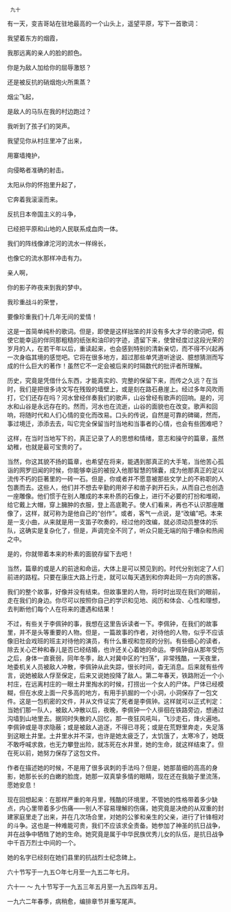      九十 

   有一天，变吉哥站在驻地最高的一个山头上，遥望平原，写下一首歌词： 

   我望着东方的烟霞， 

   我那远离的亲人的脸的颜色。 

   你是为敌人加给你的屈辱激怒？ 

   还是被反抗的硝烟炮火所熏蒸？ 

   烟尘飞起， 

   是敌人的马队在我的村边跑过？ 

   我听到了孩子们的哭声。 

   我望见你从村庄里冲了出来， 

   用寨墙掩护， 

   向侵略者准确的射击。 

   太阳从你的怀抱里升起了， 

   它奔着我滚滚而来。 

   反抗日本帝国主义的斗争， 

   已经把平原和山地的人民联系成血肉一体。 

   我们的阵线像滹沱河的流水一样绵长， 

   也像它的流水那样冲击有力。 

   亲人啊， 

   你的影子昨夜来到我的梦中。 

   我珍重战斗的荣誉， 

   要像珍重我们十几年无间的爱情！ 

   这是一首简单纯朴的歌词。但是，即使是这样拙笨的并没有多大才华的歌词吧，假使它能幸运的伴同那粗糙的纸张和油印的字迹，遗留下来，使曾经度过这段光荣的岁月的人，在若干年以后，重读起来，也会感到特别的清新亲切，而不得不兴起再一次身临其境的感觉吧。它将在很多地方，超过那些单凭道听途说、臆想猜测而写成的什么巨大的著作！虽然它不一定会被后来的时隔数代的批评者所理解。 

   历史，究竟是凭借什么东西，才能真实的、完整的保留下来，而传之久远？在当时，我们是把很多诗文写在残毁的墙壁上，或是刻在路石悬崖上。经过多年风吹雨打，它们还存在吗？河水曾经伴奏我们的歌声，山谷曾经有歌声的回响。是的，河水和山谷是永远存在的。然而，河水也在流逝，山谷的面貌也在改变。歌声和回响，将随时代和人们心情的变化而改易。口头的传说，自然是可靠的碑碣，然而，事过境迁，添添去去，叫它完全保留当时当地和当事者的心情，也会有些困难吧？ 

   这样，在当时当地写下的，真正记录了人的思想和情绪，意志和操守的篇章，虽然幼稚，也就是最可宝贵的了。 

   当然，你这其貌不扬的篇章，也希望在将来，能遇到那真正的大手笔，当他苦心孤诣的网罗旧闻的时候，你能够幸运的被投入他那智慧的锦囊，成为他那真正的足以流传不朽的巨著里的一砖一石。但是，你或者并不愿意被那些文学上的不称职的人包裹而去。这些人，他们并不想去辛勤的用斧子和凿子剥开石头，从而自己也创造一座雕像。他们惯于在别人雕成的本来朴质的石像上，进行不必要的打扮和堆砌，给它戴上大帽，穿上臃肿的衣服，登上高底靴子。使人们看来，再也不认识那座雕像了，这样，就可称为是他自己的“创作”。或者，客气一点说，是“改编”吧。本来是一支小曲，从来就是用一支笛子吹奏的，经过他的改编，就必须动员整体的乐队，这确实是复杂化了，但是，声调完全不同了，听众只能无端的陷于嘈杂和热闹之中。 

   是的，你就带着本来的朴素的面貌存留下去吧！ 

   当然，篇章的或是人的前途和命运，大体上是可以预见到的。时代分别划定了人们前进的路程。只要在康庄大路上行走，就可以每天遇到和你奔赴同一方向的旅客。 

   我们的整个故事，好像并没有结束。但故事里的人物，将时时出现在我们的眼前，走在我们的身边。你尽可以按照你自己的学识和见地、阅历和体会、心性和理想，去判断他们每个人在将来的遭遇和结果！ 

   不过，有些关于李佩钟的事，我想在这里告诉读者一下。李佩钟，在我们的故事里，并不是头等重要的人物。但是，一篇故事的作者，对待他的人物，似乎不应该像旧社会戏班的班主对待他的演员，有什么重视和忽视的分别。有些细心的读者，除去关心芒种和春儿是否已经结婚，也许还关心着她的命运。李佩钟自从那年受伤之后，身体一直衰弱，同年冬季，敌人对冀中区的“扫荡”，非常残酷，一天夜里，地委机关人员被敌人冲散，李佩钟从此失踪，很长时间，杳无消息。后来就有些传言，说她被敌人俘至保定，后来又说她投降了敌人。第二年春天，铁路附近一个小村庄，在远离村庄的一眼土井里掏水的时候，打捞出一个女人的尸体。尸体已经模糊，但在水皮上面一尺多高的地方，有用手扒掘的一个小洞，小洞保存了一包文件。这是一包机密的文件，并从文件证实了死者是李佩钟。这样就可以正式判定：当她们那一队人，被敌人冲散以后，夜晚，李佩钟一个人徘徊在铁路旁边，想通过沟墙到山地里去。据同时失散的人回忆，那一夜狂风吼叫，飞沙走石，烽火遍地。李佩钟或是寻求隐蔽；或是被敌人追逐，不得已寻死；或是在荒野里奔走，失足落到这眼土井里。土井里水并不深，也许是她太疲乏了，太饥饿了，太寒冷了，她既不敢呼喊求救，也无力攀登出险，就冻死在水井里，她的生命，就这样结束了。但在死以前，她努力保存了这包文件。 

   作者在描述她的时候，不是用了很多讽刺的手法吗？但是，她那苗细的高高的身影，她那长长的白嫩的脸庞，她那一双真挚多情的眼睛，现在还在我脑子里流荡，愿她安息！ 

   现在回想起来：在那样严重的年月里，残酷的环境里，不管她的性格带着多少缺点，内心里带着多少伤痛——别人不容易理解的伤痛，她究竟是决绝的从双重的封建家庭里走了出来，并在几次场合里，对她的公爹和亲生的父亲，进行了针锋相对的斗争。这也是一种难能可贵，我们不应该求全责备。她参加了神圣的抗日战争，并在战争中牺牲了她的生命。她究竟是属于中华民族优秀儿女的队伍，是抗日战争中千百万烈士中间的一个。 

   她的名字已经刻在她们县里的抗战烈士纪念碑上。 

   六十节写于一九五○年七月至一九五二年七月。 

   六十一 ～ 九十节写于一九五三年五月至一九五四年五月。 

   一九六二年春季，病稍愈，编排章节并重写尾声。 

